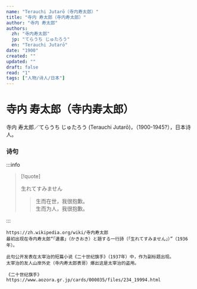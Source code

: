 ```yaml
---
name: "Terauchi Jutarō（寺内寿太郎）"
title: "寺内 寿太郎（寺内寿太郎）"
author: "寺内 寿太郎"
authors:
  zh: "寺内寿太郎"
  jp: "てらうち じゅたろう"
  en: "Terauchi Jutarō"
date: "1900"
created: ""
updated: ""
draft: false
read: "1"
tags: ["人物/诗人/日本"]
---
```


# 寺内 寿太郎（寺内寿太郎）

寺内 寿太郎／てらうち じゅたろう (Terauchi Jutarō)，（1900-1945?），日本诗人。

### 诗句

:::info

> [!quote]
>
> 生れてすみません
>
> > 生而在世，我很抱歉。  
> > 生而为人，我很抱歉。  

:::

```
https://zh.wikipedia.org/wiki/寺内寿太郎
最初出现在寺内寿太郎“「遺書」（かきおき）と題する一行詩（「生れてすみません」）”（1936年）。

此句公开发表在太宰治的短篇小说《二十世纪旗手》（1937年）中，作为副标题出现。
太宰治的友人山岸外史（寺内寿太郎表哥）爆出这是太宰治的盗用。

《二十世纪旗手》https://www.aozora.gr.jp/cards/000035/files/234_19994.html
```
